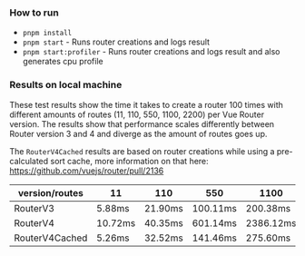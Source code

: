 ### How to run

- `pnpm install`
- `pnpm start` - Runs router creations and logs result
- `pnpm start:profiler` - Runs router creations and logs result and also generates cpu profile

### Results on local machine

These test results show the time it takes to create a router 100 times with different amounts of routes (11, 110, 550, 1100, 2200) per Vue Router version. The results show that performance scales differently between Router version 3 and 4 and diverge as the amount of routes goes up.

The `RouterV4Cached` results are based on router creations while using a pre-calculated sort cache, more information on that here: https://github.com/vuejs/router/pull/2136

| version/routes | 11      | 110     | 550      | 1100      | 2200      |
| -------------- | ------- | ------- | -------- | --------- | --------- |
| RouterV3       | 5.88ms  | 21.90ms | 100.11ms | 200.38ms  | 405.75ms  |
| RouterV4       | 10.72ms | 40.35ms | 601.14ms | 2386.12ms | 9649.10ms |
| RouterV4Cached | 5.26ms  | 32.52ms | 141.46ms | 275.60ms  | 553.46ms  |
